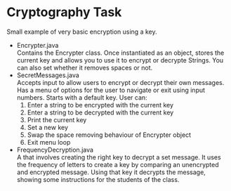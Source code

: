 # Cryptography Task
Small example of very basic encryption using a key.
* Encrypter.java \
    Contains the Encrypter class. Once instantiated as an object, stores the current key and allows you to use it to encrypt or decrypte Strings. You can also set whether it removes spaces or not.
* SecretMessages.java \
    Accepts input to allow users to encrypt or decrypt their own messages. Has a menu of options for the user to navigate or exit using input numbers. Starts with a default key.
    User can:
    1. Enter a string to be encrypted with the current key
    2. Enter a string to be decrypted with the current key
    3. Print the current key
    4. Set a new key
    5. Swap the space removing behaviour of Encrypter object
    6. Exit menu loop
* FrequencyDecryption.java \
    A that involves creating the right key to decrypt a set message. It uses the frequency of letters to create a key by comparing an unencrypted and encrypted message. Using that key it decrypts the message, showing some instructions for the students of the class.
